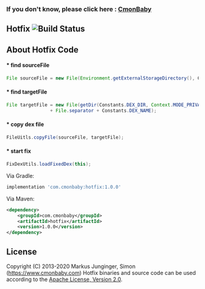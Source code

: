 ### If you don't know, please click here : [CmonBaby](https://www.cmonbaby.com)

## Hotfix ![Build Status](https://travis-ci.org/greenrobot/EventBus.svg?branch=master)

## About Hotfix Code

#### * find sourceFile
```java
File sourceFile = new File(Environment.getExternalStorageDirectory(), Constants.DEX_NAME);
```

#### * find targetFile
```java
File targetFile = new File(getDir(Constants.DEX_DIR, Context.MODE_PRIVATE).getAbsolutePath()
                + File.separator + Constants.DEX_NAME);
```

#### * copy dex file
```java
FileUitls.copyFile(sourceFile, targetFile);
```

#### * start fix
```java
FixDexUtils.loadFixedDex(this);
```

Via Gradle:
```gradle
implementation 'com.cmonbaby:hotfix:1.0.0'
```

Via Maven:
```xml
<dependency>
    <groupId>com.cmonbaby</groupId>
    <artifactId>hotfix</artifactId>
    <version>1.0.0</version>
</dependency>
```

## License

Copyright (C) 2013-2020 Markus Junginger, Simon (https://www.cmonbaby.com)
Hotfix binaries and source code can be used according to the [Apache License, Version 2.0](LICENSE).
